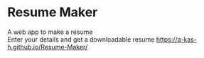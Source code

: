 # Resume Maker #
A web app to make a resume  
Enter your details and get a downloadable resume 
https://a-kas-h.github.io/Resume-Maker/
